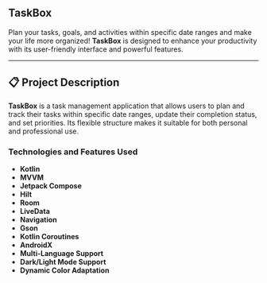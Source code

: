 [](https://github.com/user-attachments/assets/b6aec5cb-1f91-4663-89f8-1a65d0af51f5)

## **TaskBox**  
Plan your tasks, goals, and activities within specific date ranges and make your life more organized! **TaskBox** is designed to enhance your productivity with its user-friendly interface and powerful features.  

---

## 📋 **Project Description**  
**TaskBox** is a task management application that allows users to plan and track their tasks within specific date ranges, update their completion status, and set priorities. Its flexible structure makes it suitable for both personal and professional use.  

### **Technologies and Features Used**  
- **Kotlin**  
- **MVVM**  
- **Jetpack Compose**  
- **Hilt**  
- **Room**  
- **LiveData**  
- **Navigation**  
- **Gson**  
- **Kotlin Coroutines**  
- **AndroidX**  
- **Multi-Language Support**  
- **Dark/Light Mode Support**  
- **Dynamic Color Adaptation**
